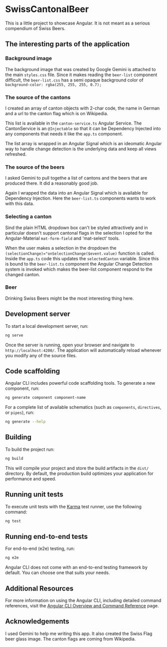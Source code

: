 # SwissCantonalBeer

This is a little project to showcase Angular. It is not meant as
a serious compendium of Swiss Beers.

## The interesting parts of the application

### Background image

The background image that was created by Google Gemini is attached to the main `styles.css` file. Since it makes reading the `beer-list` component difficult, the `beer-list.css` has a semi opaque background color of `background-color: rgba(255, 255, 255, 0.7);`

### The source of the cantons

I created an array of canton objects with 2-char code, the name in German and a url
to the canton flag which is on Wikipedia.

This list is available in the `canton-service.ts` Angular Service. The CantonService is an 
`@Injectable` so that it can be Dependency Injected into any components that needs it like the
`app.ts` component.

The list array is wrapped in an Angular Signal which is an ideomatic Angular way to
handle change detection is the underlying data and keep all views refreshed.

### The source of the beers

I asked Gemini to pull togethe a list of cantons and the beers that are produced there.
It did a reasonably good job.

Again I wrapped the data into an Angular Signal which is available for Dependency Injection.
Here the `beer-list.ts` components wants to work with this data.

### Selecting a canton

Sind the plain HTML dropdown box can't be styled attractively and in particular doesn't 
support cantonal flags in the selection I opted for the Angular-Material `mat-form-field`
and 'mat-select' tools.

When the user makes a selection in the dropdown the
`(selectionChange)="onSelectionChange($event.value)` function is called. Inside the `app.ts`
code this updates the `selectedCanton` variable. Since this is bound to the `beer-list.ts`
component the Angular Change Detection system is invoked which makes the beer-list component
respond to the changed canton.

### Beer

Drinking Swiss Beers might be the most interesting thing here.

## Development server

To start a local development server, run:

```bash
ng serve
```

Once the server is running, open your browser and navigate to `http://localhost:4200/`. The application will automatically reload whenever you modify any of the source files.

## Code scaffolding

Angular CLI includes powerful code scaffolding tools. To generate a new component, run:

```bash
ng generate component component-name
```

For a complete list of available schematics (such as `components`, `directives`, or `pipes`), run:

```bash
ng generate --help
```

## Building

To build the project run:

```bash
ng build
```

This will compile your project and store the build artifacts in the `dist/` directory. By default, the production build optimizes your application for performance and speed.

## Running unit tests

To execute unit tests with the [Karma](https://karma-runner.github.io) test runner, use the following command:

```bash
ng test
```

## Running end-to-end tests

For end-to-end (e2e) testing, run:

```bash
ng e2e
```

Angular CLI does not come with an end-to-end testing framework by default. You can choose one that suits your needs.

## Additional Resources

For more information on using the Angular CLI, including detailed command references, visit the [Angular CLI Overview and Command Reference](https://angular.dev/tools/cli) page.

## Acknowledgements

I used Gemini to help me writing this app. It also created the Swiss Flag beer glass image.
The canton flags are coming from Wikipedia.
